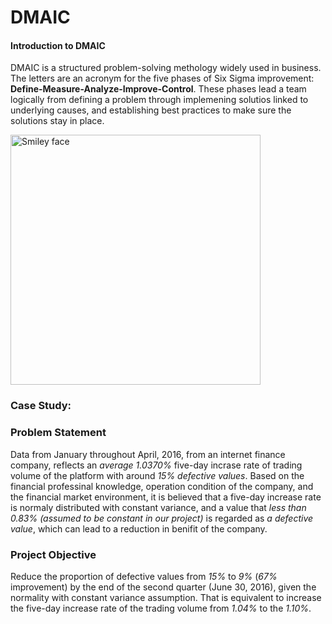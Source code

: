 # DMAIC

#### Introduction to DMAIC

DMAIC is a structured problem-solving methology widely used in business. The letters are an acronym for the five phases of Six Sigma improvement: **Define-Measure-Analyze-Improve-Control**. These phases lead a team logically from defining a problem through implemening solutios linked to underlying causes, and establishing best practices to make sure the solutions stay in place.

<img src="http://cdn2.hubspot.net/hub/326641/file-1125016795-png/damic.png?t=1461439026086&width=548" alt="Smiley face" height="400" width="400" align="middle">

### Case Study: 

### Problem Statement

Data from January throughout April, 2016, from an internet finance company, reflects an *average 1.0370%* five-day incrase rate of trading volume of the platform with around *15% defective values*. Based on the financial professinal knowledge, operation condition of the company, and the financial market environment, it is believed that a five-day increase rate is normaly distributed with constant variance, and a value that *less than 0.83% (assumed to be constant in our project)* is regarded as *a defective value*, which can lead to a reduction in benifit of the company.

### Project Objective

Reduce the proportion of defective values from *15%* to *9%* (*67%* improvement) by the end of the second quarter (June 30, 2016), given the normality with constant variance assumption. That is equivalent to increase the five-day increase rate of the trading volume from *1.04%* to the *1.10%*.


